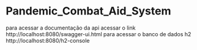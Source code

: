 # Pandemic_Combat_Aid_System
para acessar a documentação da api acessar o link http://localhost:8080/swagger-ui.html
para acessar o banco de dados h2 http://localhost:8080/h2-console
